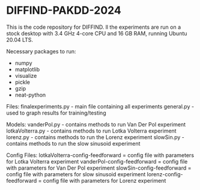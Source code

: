 # DIFFIND-PAKDD-2024
This is the code repository for DIFFIND. ll the experiments are run on a stock desktop with 3.4 GHz 4-core CPU and 16 GB RAM, running Ubuntu 20.04 LTS.

Necessary packages to run:
- numpy
- matplotlib
- visualize
- pickle
- gzip
- neat-python

Files:
finalexperiments.py - main file containing all experiments
general.py - used to graph results for training/testing

Models:
vanderPol.py - contains methods to run Van Der Pol experiment
lotkaVolterra.py - contains methods to run Lotka Volterra experiment
lorenz.py - contains methods to run the Lorenz experiment
slowSin.py - contains methods to run the slow sinusoid experiment

Config Files:
lotkaVolterra-config-feedforward = config file with parameters for Lotka Volterra experiment
vanderPol-config-feedforward = config file with parameters for Van Der Pol experiment
slowSin-config-feedforward = config file with parameters for slow sinusoid experiment
lorenz-config-feedforward = config file with parameters for Lorenz experiment
